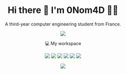 <h1 align='center'>
  Hi there 👋 I'm 0Nom4D 👨‍💻
</h1>

<p align='center'>
  A third-year computer engineering student from France.
</p>

<p align='center'>
  <a href="#"><img src="https://github-readme-stats.vercel.app/api?username=0Nom4D&count_private=true&show_icons=true&include_all_commits=true&theme=synthwave"></a>
</p>

<p align='center'>
  💻 My workspace<br/><br/>
  <img src="https://img.shields.io/badge/windows-%230078D6.svg?&style=for-the-badge&logo=windows&logoColor=white" />
  <img src="https://img.shields.io/badge/intel-core%20i5%209600K-%230071C5.svg?&style=for-the-badge&logo=intel&logoColor=white" />
  <img src="https://img.shields.io/badge/RAM-16GB-%230071C5.svg?&style=for-the-badge&logoColor=white" />
  <img src="https://img.shields.io/badge/nvidia-gtx%203070-%2376B900.svg?&style=for-the-badge&logo=nvidia&logoColor=white" />
  <img src="https://img.shields.io/badge/ubuntu-%230078D6.svg?&style=for-the-badge&logo=ubuntu&logoColor=white" />
  <img src="https://img.shields.io/badge/mac_os-%230078D6.svg?&style=for-the-badge&logo=apple&logoColor=white" />
</p>

<p align='center'>
  <a href="#"><img src="https://github-readme-stats.vercel.app/api/top-langs/?username=0Nom4D&hide=shaderlab,css,hlsl,cmake&langs_count=6&layout=compact&theme=synthwave"></a>
</p>
